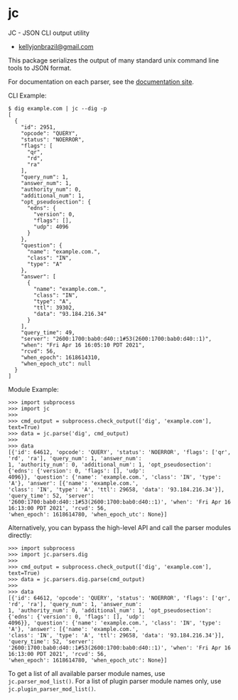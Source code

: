 
# jc
JC - JSON CLI output utility

* kellyjonbrazil@gmail.com

This package serializes the output of many standard unix command line tools to JSON format.

For documentation on each parser, see the [documentation site](https://kellyjonbrazil.github.io/jc/).

CLI Example:

    $ dig example.com | jc --dig -p
    [
      {
        "id": 2951,
        "opcode": "QUERY",
        "status": "NOERROR",
        "flags": [
          "qr",
          "rd",
          "ra"
        ],
        "query_num": 1,
        "answer_num": 1,
        "authority_num": 0,
        "additional_num": 1,
        "opt_pseudosection": {
          "edns": {
            "version": 0,
            "flags": [],
            "udp": 4096
          }
        },
        "question": {
          "name": "example.com.",
          "class": "IN",
          "type": "A"
        },
        "answer": [
          {
            "name": "example.com.",
            "class": "IN",
            "type": "A",
            "ttl": 39302,
            "data": "93.184.216.34"
          }
        ],
        "query_time": 49,
        "server": "2600:1700:bab0:d40::1#53(2600:1700:bab0:d40::1)",
        "when": "Fri Apr 16 16:05:10 PDT 2021",
        "rcvd": 56,
        "when_epoch": 1618614310,
        "when_epoch_utc": null
      }
    ]

Module Example:

    >>> import subprocess
    >>> import jc
    >>>
    >>> cmd_output = subprocess.check_output(['dig', 'example.com'], text=True)
    >>> data = jc.parse('dig', cmd_output)
    >>>
    >>> data
    [{'id': 64612, 'opcode': 'QUERY', 'status': 'NOERROR', 'flags': ['qr', 'rd', 'ra'], 'query_num': 1, 'answer_num':
    1, 'authority_num': 0, 'additional_num': 1, 'opt_pseudosection': {'edns': {'version': 0, 'flags': [], 'udp':
    4096}}, 'question': {'name': 'example.com.', 'class': 'IN', 'type': 'A'}, 'answer': [{'name': 'example.com.',
    'class': 'IN', 'type': 'A', 'ttl': 29658, 'data': '93.184.216.34'}], 'query_time': 52, 'server':
    '2600:1700:bab0:d40::1#53(2600:1700:bab0:d40::1)', 'when': 'Fri Apr 16 16:13:00 PDT 2021', 'rcvd': 56,
    'when_epoch': 1618614780, 'when_epoch_utc': None}]

Alternatively, you can bypass the high-level API and call the parser modules directly:

    >>> import subprocess
    >>> import jc.parsers.dig
    >>>
    >>> cmd_output = subprocess.check_output(['dig', 'example.com'], text=True)
    >>> data = jc.parsers.dig.parse(cmd_output)
    >>>
    >>> data
    [{'id': 64612, 'opcode': 'QUERY', 'status': 'NOERROR', 'flags': ['qr', 'rd', 'ra'], 'query_num': 1, 'answer_num':
    1, 'authority_num': 0, 'additional_num': 1, 'opt_pseudosection': {'edns': {'version': 0, 'flags': [], 'udp':
    4096}}, 'question': {'name': 'example.com.', 'class': 'IN', 'type': 'A'}, 'answer': [{'name': 'example.com.',
    'class': 'IN', 'type': 'A', 'ttl': 29658, 'data': '93.184.216.34'}], 'query_time': 52, 'server':
    '2600:1700:bab0:d40::1#53(2600:1700:bab0:d40::1)', 'when': 'Fri Apr 16 16:13:00 PDT 2021', 'rcvd': 56,
    'when_epoch': 1618614780, 'when_epoch_utc': None}]

To get a list of all available parser module names, use `jc.parser_mod_list()`. For a list of plugin parser module names only, use `jc.plugin_parser_mod_list()`.

